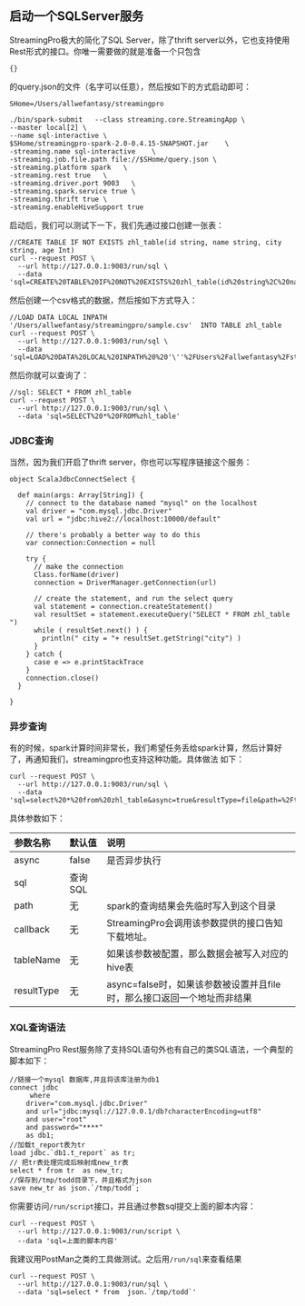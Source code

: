 ## 启动一个SQLServer服务

StreamingPro极大的简化了SQL Server，除了thrift server以外，它也支持使用Rest形式的接口。你唯一需要做的就是准备一个只包含

```
{}
```
的query.json的文件（名字可以任意），然后按如下的方式启动即可：

```
SHome=/Users/allwefantasy/streamingpro

./bin/spark-submit   --class streaming.core.StreamingApp \
--master local[2] \
--name sql-interactive \
$SHome/streamingpro-spark-2.0-0.4.15-SNAPSHOT.jar    \
-streaming.name sql-interactive    \
-streaming.job.file.path file://$SHome/query.json \
-streaming.platform spark   \
-streaming.rest true   \
-streaming.driver.port 9003   \
-streaming.spark.service true \
-streaming.thrift true \
-streaming.enableHiveSupport true
```

启动后，我们可以测试下一下，我们先通过接口创建一张表：

```
//CREATE TABLE IF NOT EXISTS zhl_table(id string, name string, city string, age Int)
curl --request POST \
  --url http://127.0.0.1:9003/run/sql \
  --data 'sql=CREATE%20TABLE%20IF%20NOT%20EXISTS%20zhl_table(id%20string%2C%20name%20string%2C%20city%20string%2C%20age%20Int)%20'
```

然后创建一个csv格式的数据，然后按如下方式导入：

```
//LOAD DATA LOCAL INPATH  '/Users/allwefantasy/streamingpro/sample.csv'  INTO TABLE zhl_table
curl --request POST \
  --url http://127.0.0.1:9003/run/sql \
  --data 'sql=LOAD%20DATA%20LOCAL%20INPATH%20%20'\''%2FUsers%2Fallwefantasy%2Fstreamingpro%2Fsample.csv'\''%20%20INTO%20TABLE%20zhl_table'
```

然后你就可以查询了：

```
//sql: SELECT * FROM zhl_table
curl --request POST \
  --url http://127.0.0.1:9003/run/sql \
  --data 'sql=SELECT%20*%20FROM%zhl_table'
```

### JDBC查询

当然，因为我们开启了thrift server，你也可以写程序链接这个服务：

```
object ScalaJdbcConnectSelect {

  def main(args: Array[String]) {
    // connect to the database named "mysql" on the localhost
    val driver = "com.mysql.jdbc.Driver"
    val url = "jdbc:hive2://localhost:10000/default"

    // there's probably a better way to do this
    var connection:Connection = null

    try {
      // make the connection
      Class.forName(driver)
      connection = DriverManager.getConnection(url)

      // create the statement, and run the select query
      val statement = connection.createStatement()
      val resultSet = statement.executeQuery("SELECT * FROM zhl_table ")
      while ( resultSet.next() ) {
        println(" city = "+ resultSet.getString("city") )
      }
    } catch {
      case e => e.printStackTrace
    }
    connection.close()
  }

}
```

### 异步查询

有的时候，spark计算时间非常长，我们希望任务丢给spark计算，然后计算好了，再通知我们，streamingpro也支持这种功能。具体做法
如下：

```
curl --request POST \
  --url http://127.0.0.1:9003/run/sql \
  --data 'sql=select%20*%20from%20zhl_table&async=true&resultType=file&path=%2Ftmp%2Fjack&callback=http%3A%2F%2F127.0.0.1%3A9003%2Fpull'
```

[](http://upload-images.jianshu.io/upload_images/1063603-230d2c4387b8903c.png?imageMogr2/auto-orient/strip%7CimageView2/2/w/1240)

具体参数如下：

| 参数名称	 | 默认值  |说明 |
|:-----------|:------------|:------------|
|async| false|是否异步执行||
|sql | 查询SQL||
|path| 无|spark的查询结果会先临时写入到这个目录|
|callback| 无|StreamingPro会调用该参数提供的接口告知下载地址。|
|tableName| 无|如果该参数被配置，那么数据会被写入对应的hive表|
|resultType| 无|async=false时，如果该参数被设置并且file时，那么接口返回一个地址而非结果|

### XQL查询语法

StreamingPro Rest服务除了支持SQL语句外也有自己的类SQL语法，一个典型的脚本如下：

```
//链接一个mysql 数据库,并且将该库注册为db1
connect jdbc 
     where 
    driver="com.mysql.jdbc.Driver"
    and url="jdbc:mysql://127.0.0.1/db?characterEncoding=utf8"
    and user="root"
    and password="****"
    as db1;
//加载t_report表为tr
load jdbc.`db1.t_report` as tr;
// 把tr表处理完成后映射成new_tr表
select * from tr  as new_tr;
//保存到/tmp/todd目录下，并且格式为json
save new_tr as json.`/tmp/todd`;
```

你需要访问`/run/script`接口，并且通过参数sql提交上面的脚本内容：

```
curl --request POST \
  --url http://127.0.0.1:9003/run/script \
  --data 'sql=上面的脚本内容'
```

我建议用PostMan之类的工具做测试。之后用`/run/sql`来查看结果

```
curl --request POST \
  --url http://127.0.0.1:9003/run/sql \
  --data 'sql=select * from  json.`/tmp/todd`'
```
